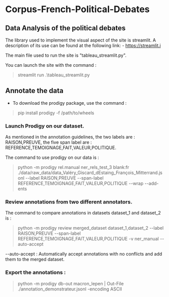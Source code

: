 # Corpus-French-Political-Debates

## Data Analysis of the political debates

The library used to implement the visual aspect of the site is streamlit. A description of its use can be found at the following link: - https://streamlit.i

The main file used to run the site is "tableau_streamlit.py".

You can launch the site with the command :

> streamlit run .\tableau_streamlit.py

## Annotate the data

- To download the prodigy package, use the command : 
> pip install prodigy -f /path/to/wheels 

### Launch Prodigy on our dataset.

As mentioned in the annotation guidelines, the two labels are : RAISON,PREUVE, the five span label are : REFERENCE,TEMOIGNAGE,FAIT,VALEUR,POLITIQUE.

The command to use prodigy on our data is : 

> python -m prodigy rel.manual ner_rels_test_3 blank:fr ./data/raw_data/data_Valéry_Giscard_dEstaing_François_Mitterrand.jsonl --label RAISON,PREUVE --span-label REFERENCE,TEMOIGNAGE,FAIT,VALEUR,POLITIQUE --wrap --add-ents
    

### Review annotations from two different annotators.

The command to compare annotations in datasets dataset_1 and dataset_2 is : 

> python -m prodigy review merged_dataset dataset_1,dataset_2 --label RAISON,PREUVE --span-label REFERENCE,TEMOIGNAGE,FAIT,VALEUR,POLITIQUE -v ner_manual --auto-accept
  
--auto-accept : Automatically accept annotations with no conflicts and add them to the merged dataset.

### Export the annotations :

> python -m prodigy db-out macron_lepen | Out-File ./annotation_demonstrateur.jsonl -encoding ASCII
